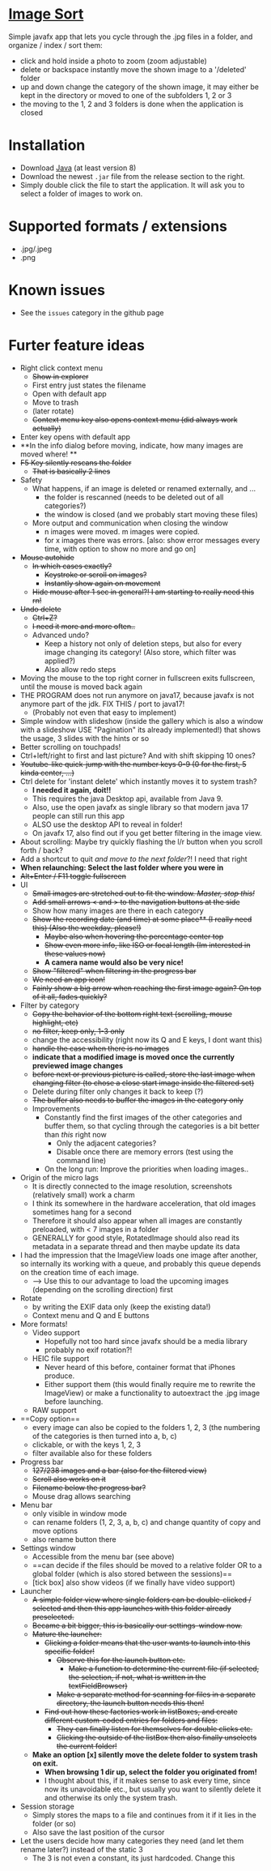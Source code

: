 # [Image Sort](https://github.com/Racopokemon/ImageSort)

Simple javafx app that lets you cycle through the .jpg files in a folder, and organize / index / sort them: 
* click and hold inside a photo to zoom (zoom adjustable)
* delete or backspace instantly move the shown image to a '/deleted' folder
* up and down change the category of the shown image, it may either be kept in the directory or moved to one of the subfolders 1, 2 or 3
* the moving to the 1, 2 and 3 folders is done when the application is closed

# Installation
* Download [Java](https://www.java.com/en/) (at least version 8)
* Download the newest `.jar` file from the release section to the right.
* Simply double click the file to start the application. It will ask you to select a folder of images to work on. 

# Supported formats / extensions
* .jpg/.jpeg
* .png

# Known issues
* See the `issues` category in the github page

# Furter feature ideas
* Right click context menu
  * ~~Show in explorer~~
  * First entry just states the filename
  * Open with default app
  * Move to trash
  * (later rotate)
  * ~~Context menu key also opens context menu (did always work actually)~~
* Enter key opens with default app
* **In the info dialog before moving, indicate, how many images are moved where! **
* ~~F5 Key silently rescans the folder~~
  * ~~That is basically 2 lines~~
* Safety
  * What happens, if an image is deleted or renamed externally, and ...
    * the folder is rescanned (needs to be deleted out of all categories?)
    * the window is closed (and we probably start moving these files)
  * More output and communication when closing the window
    * n images were moved. m images were copied. 
    * for x images there was errors. \[also: show error messages every time, with option to show no more and go on]
* ~~Mouse autohide~~
  * ~~In which cases exactly?~~
    * ~~Keystroke or scroll on images?~~
    * ~~Instantly show again on movement~~
  * ~~Hide mouse after 1 sec in general?! I am starting to really need this rn!~~
* ~~Undo delete~~
  * ~~Ctrl+Z?~~
  * ~~I need it more and more often..~~
  * Advanced undo? 
    * Keep a history not only of deletion steps, but also for every image changing its category! (Also store, which filter was applied?)
    * Also allow redo steps
* Moving the mouse to the top right corner in fullscreen exits fullscreen, until the mouse is moved back again
* THE PROGRAM does not run anymore on java17, because javafx is not anymore part of the jdk. FIX THIS / port to java17! 
  * (Probably not even that easy to implement)
* Simple window with slideshow (inside the gallery which is also a window with a slideshow USE "Pagination" its already implemented!) that shows the usage, 3 slides with the hints or so
* Better scrolling on touchpads! 
* Ctrl+left/right to first and last picture? And with shift skipping 10 ones?
* ~~Youtube-like quick-jump with the number keys 0-9 (0 for the first, 5 kinda center, ...)~~
* Ctrl delete for 'instant delete' which instantly moves it to system trash?
  * **I needed it again, doit!!**
  * This requires the java Desktop api, available from Java 9. 
  * Also, use the open javafx as single library so that modern java 17 people can still run this app
  * ALSO use the desktop API to reveal in folder! 
  * On javafx 17, also find out if you get better filtering in the image view. 
* About scrolling: Maybe try quickly flashing the l/r button when you scroll forth / back?
* Add a shortcut to quit *and move to the next folder*?! I need that right
* **When relaunching: Select the last folder where you were in**
* ~~Alt+Enter / F11 toggle fullscreen~~
* UI
  * ~~Small images are stretched out to fit the window. _Master, stop this!_~~
  * ~~Add small arrows \< and > to the navigation buttons at the side~~
  * Show how many images are there in each category
  * ~~Show the recording date (and time) at some place** (I really need this) (Also the weekday, please!)~~
    * ~~Maybe also when hovering the percentage center top~~
    * ~~Show even more info, like ISO or focal length (Im interested in these values now)~~
    * **A camera name would also be very nice!**
  * ~~Show "filtered" when filtering in the progress bar~~
  * ~~We need an app icon!~~
  * ~~Fainly show a big arrow when reaching the first image again? On top of it all, fades quickly?~~
* Filter by category
  * ~~Copy the behavior of the bottom right text (scrolling, mouse highlight, etc)~~
  * ~~no filter, keep only, 1-3 only~~
  * change the accessibility (right now its Q and E keys, I dont want this)
  * ~~handle the case when there is no images~~
  * **indicate that a modified image is moved once the currently previewed image changes**
  * ~~before next or previous picture is called, store the last image when changing filter (to chose a close start image inside the filtered set)~~
  * Delete during filter only changes it back to keep (?)
  * ~~The buffer also needs to buffer the images in the category only~~
  * Improvements
    * Constantly find the first images of the other categories and buffer them, so that cycling through the categories is a bit better than *this* right now
      * Only the adjacent categories?
      * Disable once there are memory errors (test using the command line)
    * On the long run: Improve the priorities when loading images..
* Origin of the micro lags
  * It is directly connected to the image resolution, screenshots (relatively small) work a charm
  * I think its somewhere in the hardware acceleration, that old images sometimes hang for a second
  * Therefore it should also appear when all images are constantly preloaded, with < 7 images in a folder
  * GENERALLY for good style, RotatedImage should also read its metadata in a separate thread and then maybe update its data
* I had the impression that the ImageView loads one image after another, so internally its working with a queue, and probably this queue depends on the creation time of each image. 
  * --> Use this to our advantage to load the upcoming images (depending on the scrolling direction) first
* Rotate
  * by writing the EXIF data only (keep the existing data!)
  * Context menu and Q and E buttons
* More formats! 
  * Video support
    * Hopefully not too hard since javafx should be a media library
    * probably no exif rotation?!
  * HEIC file support
    * Never heard of this before, container format that iPhones produce. 
    * Either support them (this would finally require me to rewrite the ImageView) or make a functionality to autoextract the .jpg image before launching. 
  * RAW support
* ==Copy option==
  * every image can also be copied to the folders 1, 2, 3 (the numbering of the categories is then turned into a, b, c)
  * clickable, or with the keys 1, 2, 3
  * filter available also for these folders
* Progress bar
  * ~~127/238 images and a bar (also for the filtered view)~~
  * ~~Scroll also works on it~~
  * ~~Filename below the progress bar?~~
  * Mouse drag allows searching
* Menu bar
  * only visible in window mode
  * can rename folders (1, 2, 3, a, b, c) and change quantity of copy and move options
  * also rename button there
* Settings window
  * Accessible from the menu bar (see above)
  * ==can decide if the files should be moved to a relative folder OR to a global folder (which is also stored between the sessions)==
  * \[tick box] also show videos (if we finally have video support)
* Launcher
  * ~~A simple folder view where single folders can be double-clicked / selected and then this app launches with this folder already preselected.~~
  * ~~Became a bit bigger, this is basically our settings-window now.~~
  * ~~Mature the launcher:~~
    * ~~Clicking a folder means that the user wants to launch into this specific folder!~~
      * ~~Observe this for the launch button etc.~~
        * ~~Make a function to determine the current file (if selected, the selection, if not, what is written in the textFieldBrowser)~~
      * ~~Make a separate method for scanning for files in a separate directory, the launch button needs this then!~~
    * ~~Find out how these factories work in listBoxes, and create different custom-coded entries for folders and files:~~
      * ~~They can finally listen for themselves for double clicks etc.~~
      * ~~Clicking the outside of the listBox then also finally unselects the current folder!~~
  * **Make an option [x] silently move the delete folder to system trash on exit.** 
    * **When browsing 1 dir up, select the folder you originated from!**
    * I thought about this, if it makes sense to ask every time, since now its unavoidable etc., but usually you want to silently delete it and otherwise its only the system trash. 
* Session storage
  * Simply stores the maps to a file and continues from it if it lies in the folder (or so)
  * Also save the last position of the cursor
* Let the users decide how many categories they need (and let them rename later?) instead of the static 3
  * The 3 is not even a constant, its just hardcoded. Change this
